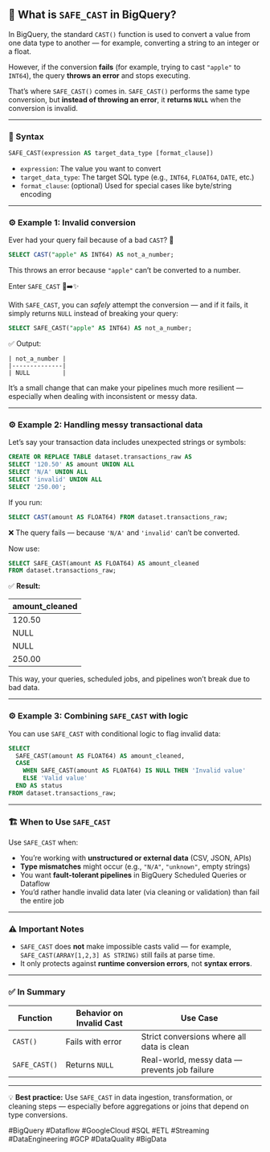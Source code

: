 ## 🧠 What is `SAFE_CAST` in BigQuery?

In BigQuery, the standard `CAST()` function is used to convert a value from one data type to another — for example, converting a string to an integer or a float.

However, if the conversion **fails** (for example, trying to cast `"apple"` to `INT64`), the query **throws an error** and stops executing.

That’s where `SAFE_CAST()` comes in.
`SAFE_CAST()` performs the same type conversion, but **instead of throwing an error**, it **returns `NULL`** when the conversion is invalid.

---

### 🧩 Syntax

```sql
SAFE_CAST(expression AS target_data_type [format_clause])
```

* `expression`: The value you want to convert
* `target_data_type`: The target SQL type (e.g., `INT64`, `FLOAT64`, `DATE`, etc.)
* `format_clause`: (optional) Used for special cases like byte/string encoding

---

### ⚙️ Example 1: Invalid conversion

Ever had your query fail because of a bad `CAST`? 😬

```sql
SELECT CAST("apple" AS INT64) AS not_a_number;
```

This throws an error because `"apple"` can’t be converted to a number.

Enter `SAFE_CAST` 🍏➡️✨

With `SAFE_CAST`, you can *safely* attempt the conversion — and if it fails, it simply returns `NULL` instead of breaking your query:

```sql
SELECT SAFE_CAST("apple" AS INT64) AS not_a_number;
```

✅ Output:

```
| not_a_number |
|--------------|
| NULL         |
```

It’s a small change that can make your pipelines much more resilient — especially when dealing with inconsistent or messy data.

---

### ⚙️ Example 2: Handling messy transactional data

Let’s say your transaction data includes unexpected strings or symbols:

```sql
CREATE OR REPLACE TABLE dataset.transactions_raw AS
SELECT '120.50' AS amount UNION ALL
SELECT 'N/A' UNION ALL
SELECT 'invalid' UNION ALL
SELECT '250.00';
```

If you run:

```sql
SELECT CAST(amount AS FLOAT64) FROM dataset.transactions_raw;
```

❌ The query fails — because `'N/A'` and `'invalid'` can’t be converted.

Now use:

```sql
SELECT SAFE_CAST(amount AS FLOAT64) AS amount_cleaned
FROM dataset.transactions_raw;
```

✅ **Result:**

| amount_cleaned |
| -------------- |
| 120.50         |
| NULL           |
| NULL           |
| 250.00         |

This way, your queries, scheduled jobs, and pipelines won’t break due to bad data.

---

### ⚙️ Example 3: Combining `SAFE_CAST` with logic

You can use `SAFE_CAST` with conditional logic to flag invalid data:

```sql
SELECT
  SAFE_CAST(amount AS FLOAT64) AS amount_cleaned,
  CASE
    WHEN SAFE_CAST(amount AS FLOAT64) IS NULL THEN 'Invalid value'
    ELSE 'Valid value'
  END AS status
FROM dataset.transactions_raw;
```

---

### 🏗️ When to Use `SAFE_CAST`

Use `SAFE_CAST` when:

* You’re working with **unstructured or external data** (CSV, JSON, APIs)
* **Type mismatches** might occur (e.g., `"N/A"`, `"unknown"`, empty strings)
* You want **fault-tolerant pipelines** in BigQuery Scheduled Queries or Dataflow
* You’d rather handle invalid data later (via cleaning or validation) than fail the entire job

---

### ⚠️ Important Notes

* `SAFE_CAST` does **not** make impossible casts valid — 
  for example, `SAFE_CAST(ARRAY[1,2,3] AS STRING)` still fails at parse time.
* It only protects against **runtime conversion errors**, not **syntax errors**.

---

### ✅ **In Summary**

| Function      | Behavior on Invalid Cast | Use Case                                      |
| ------------- | ------------------------ | --------------------------------------------- |
| `CAST()`      | Fails with error         | Strict conversions where all data is clean    |
| `SAFE_CAST()` | Returns `NULL`           | Real-world, messy data — prevents job failure |

---

💡 **Best practice:**
Use `SAFE_CAST` in data ingestion, transformation, or cleaning steps — especially before aggregations or joins that depend on type conversions.


#BigQuery #Dataflow #GoogleCloud #SQL #ETL #Streaming #DataEngineering #GCP #DataQuality #BigData






